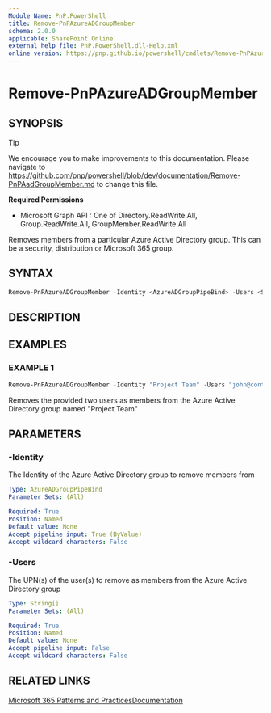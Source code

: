 ```yaml
---
Module Name: PnP.PowerShell
title: Remove-PnPAzureADGroupMember
schema: 2.0.0
applicable: SharePoint Online
external help file: PnP.PowerShell.dll-Help.xml
online version: https://pnp.github.io/powershell/cmdlets/Remove-PnPAzureADGroupMember.html
---
```

 
# Remove-PnPAzureADGroupMember

## SYNOPSIS

> [!TIP]
> We encourage you to make improvements to this documentation. Please navigate to https://github.com/pnp/powershell/blob/dev/documentation/Remove-PnPAadGroupMember.md to change this file.


**Required Permissions**

  * Microsoft Graph API : One of Directory.ReadWrite.All, Group.ReadWrite.All, GroupMember.ReadWrite.All

Removes members from a particular Azure Active Directory group. This can be a security, distribution or Microsoft 365 group.

## SYNTAX

```powershell
Remove-PnPAzureADGroupMember -Identity <AzureADGroupPipeBind> -Users <String[]> [<CommonParameters>]
```

## DESCRIPTION

## EXAMPLES

### EXAMPLE 1
```powershell
Remove-PnPAzureADGroupMember -Identity "Project Team" -Users "john@contoso.onmicrosoft.com","jane@contoso.onmicrosoft.com"
```

Removes the provided two users as members from the Azure Active Directory group named "Project Team"

## PARAMETERS

### -Identity
The Identity of the Azure Active Directory group to remove members from

```yaml
Type: AzureADGroupPipeBind
Parameter Sets: (All)

Required: True
Position: Named
Default value: None
Accept pipeline input: True (ByValue)
Accept wildcard characters: False
```

### -Users
The UPN(s) of the user(s) to remove as members from the Azure Active Directory group

```yaml
Type: String[]
Parameter Sets: (All)

Required: True
Position: Named
Default value: None
Accept pipeline input: False
Accept wildcard characters: False
```

## RELATED LINKS

[Microsoft 365 Patterns and Practices](https://aka.ms/m365pnp)[Documentation](https://docs.microsoft.com/graph/api/group-delete-members)

